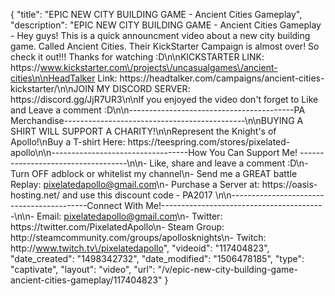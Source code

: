 {
    "title": "EPIC NEW CITY BUILDING GAME - Ancient Cities Gameplay",
    "description": "EPIC NEW CITY BUILDING GAME - Ancient Cities Gameplay - Hey guys!  This is a quick announcment video about a new city building game.  Called Ancient Cities.  Their KickStarter Campaign is almost over!  So check it out!!! Thanks for watching :D\n\nKICKSTARTER LINK: https:\/\/www.kickstarter.com\/projects\/uncasualgames\/ancient-cities\n\nHeadTalker Link: https:\/\/headtalker.com\/campaigns\/ancient-cities-kickstarter\/\n\nJOIN MY DISCORD SERVER: https:\/\/discord.gg\/JjR7UR3\n\nIf you enjoyed the video don't forget to Like and Leave a comment :D\n\n-----------------------------------------PA Merchandise---------------------------------------------\n\nBUYING A SHIRT WILL SUPPORT A CHARITY!\n\nRepresent the Knight's of Apollo!\nBuy a T-shirt Here: https:\/\/teespring.com\/stores\/pixelated-apollo\n\n----------------------------------How You Can Support Me! -----------------------------------\n\n- Like, share and leave a comment :D\n- Turn OFF adblock or whitelist my channel\n- Send me a GREAT battle Replay: pixelatedapollo@gmail.com\n- Purchase a Server at: https:\/\/oasis-hosting.net\/ and use this discount code - PA2017 \n\n------------------------------------------Connect With Me!-----------------------------------------\n\n- Email: pixelatedapollo@gmail.com\n- Twitter: https:\/\/twitter.com\/PixelatedApollo\n- Steam Group:  http:\/\/steamcommunity.com\/groups\/apollosknights\n- Twitch: http:\/\/www.twitch.tv\/pixelatedapollo",
    "videoid": "117404823",
    "date_created": "1498342732",
    "date_modified": "1506478185",
    "type": "captivate",
    "layout": "video",
    "url": "\/v\/epic-new-city-building-game-ancient-cities-gameplay\/117404823"
}